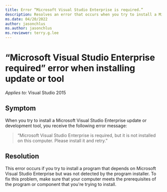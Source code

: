 ```yaml
---
title: Error “Microsoft Visual Studio Enterprise is required.”
description: Resolves an error that occurs when you try to install a Microsoft Visual Studio Enterprise update or tool.
ms.date: 04/20/2022
author: jasonchlus
ms.author: jasonchlus
ms.reviewer: terry.g.lee
---
```


#  “Microsoft Visual Studio Enterprise required” error when installing update or tool

_Applies to:_&nbsp;Visual Studio 2015

## Symptom

When you try to install a Microsoft Visual Studio Enterprise update or development tool, you receive the following error message:

> “Microsoft Visual Studio Enterprise is required, but it is not installed on this computer. Please install it and retry.”

## Resolution

This error occurs if you try to install a program that depends on Microsoft Visual Studio Enterprise but was not detected by the program installer. To fix this problem, make sure that your computer meets the prerequisites of the program or component that you're trying to install.
